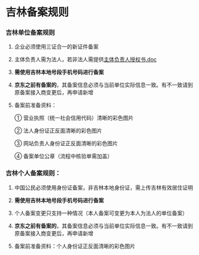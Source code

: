 # 吉林备案规则

### 吉林单位备案规则

1. 企业必须使用三证合一的新证件备案

2. 主体负责人需为法人，若非法人需提供[主体负责人授权书.doc](https://badownload.s3.cn-north-1.jdcloud-oss.com/buchongziliao/jilin/jilinshouquanshu.doc)

3. **需使用吉林本地号段手机号码进行备案**

3. **京东之前有备案的**，其备案信息必须与当前单位实际信息一致。有不一致请到原备案接入商变更后，再申请新增

4. 备案前准备资料：

   ① 营业执照（统一社会信用代码）清晰的彩色图片

   ② 法人身份证正反面清晰的彩色图片

   ③ 网站负责人身份证正反面清晰的彩色图片

   ④ 备案单位公章（流程中核验单需加盖）

### 吉林个人备案规则：

1. 中国公民必须使用身份证备案，非吉林本地身份证，需上传吉林有效居住证明

2. **需使用吉林本地号段手机号码进行备案**

3. 个人备案变更只支持一种情况（本人备案可变更为本人为法人的单位备案）

4. **京东之前有备案的**，其备案信息必须与当前单位实际信息一致。有不一致请到原备案接入商变更后，再申请新增

5. 备案前准备资料：个人身份证正反面清晰的彩色图片

